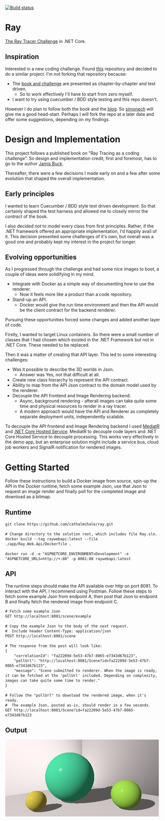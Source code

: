 [![Build status](https://saftrare.visualstudio.com/GitRnD/_apis/build/status/RayTest)](https://saftrare.visualstudio.com/GitRnD/_build/latest?definitionId=12)

# Ray

[The Ray Tracer Challenge](https://pragprog.com/book/jbtracer/the-ray-tracer-challenge) in .NET Core.


## Inspiration

Interested in a new coding challenge. Found [this](https://github.com/simonech/ray-tracer-challenge-netcore) repository and decided to do a similar project. I'm not forking that repository because:

* The [book and challenge](https://pragprog.com/book/jbtracer/the-ray-tracer-challenge) are presented as chapter-by-chapter and test driven.
    * So to work effectively I'll have to start from zero myself.
* I want to try using cuecumber / BDD style testing and this repo doesn't.

However I do plan to follow both the book and the [blog](https://codeclimber.net.nz/). So [simonech](https://github.com/simonech) will give me a good head-start. Perhaps I will fork the repo at a later date and offer some suggestions, depending on my findings.


# Design and Implementation

This project follows a published book on "Ray Tracing as a coding challenge". So design and implementation credit, first and foremost, has to go to the author [Jamis Buck](https://twitter.com/jamis?lang=en).

Thereafter, there were a few decisions I made early on and a few after some evolution that shaped the overall implementation.

## Early principles

I wanted to learn Cuecumber / BDD style test driven development. So that certainly shaped the test harness and allowed me to closely mirror the *contract* of the book.

I also decided *not* to model every class from first principles. Rather, if the .NET framework offered an appropriate implementation, I'd happily avail of it. This decision presented some challenges of it's own, but overall was a good one and probably kept my interest in the project for longer.

## Evolving opportunities

As I progressed through the challenge and had some nice images to boot, a couple of ideas were solidifying in my mind.

* Integrate with Docker as a simple way of documenting how to use the renderer.
    * Now it feels more like a product than a code repository.
* Stand-up an API.
    * Docker would give the run time environment and then the API would be the client contract for the backend renderer.
	
Pursuing these opportunities forced some changes and added another layer of code. 

Firstly, I wanted to target Linux containers. So there were a small number of classes that I had chosen which existed in the .NET Framework but not in .NET Core. These needed to be replaced.

Then it was a matter of creating that API layer. This led to some interesting challenges:

* Was it possible to describe the 3D worlds in Json.
    * Answer was Yes, not that difficult at all.
* Create new class hierarchy to represent the API contract.
* Ability to map from the API Json contract to the domain model used by the renderer.
* Decouple the API frontend and Image Rendering backend.
    * Async, background rendering - afterall images can take quite some time and physical resources to render in a ray tracer.
	* A modern approach would have the API and Renderer as completely separate deployment units, independently scalable.
	
To decouple the API frontend and Image Rendering backend I used [MediatR](https://github.com/jbogard/MediatR) and [.NET Core Hosted Service](https://docs.microsoft.com/en-us/dotnet/architecture/microservices/multi-container-microservice-net-applications/background-tasks-with-ihostedservice). MediatR to decouple code layers and .NET Core Hosted Service to decouple processing. This works very effectively in the demo app, but an enterprise solution might include a service bus, cloud job workers and SignalR notification for rendered images.


# Getting Started

Follow these instructions to build a Docker image from source, spin-up the API in the Docker runtime, fetch some example Json, use that Json to request an image render and finally poll for the completed image and download as a bitmap.

## Runtime

````
git clone https://github.com/cathalmchale/ray.git

# Change directory to the solution root, which includes file Ray.sln.
docker build --tag raywebapi:latest --file ./app/Ray.Web.Api/Dockerfile .

docker run -d -e "ASPNETCORE_ENVIRONMENT=Development" -e "ASPNETCORE_URLS=http://+:80" -p 8081:80 raywebapi:latest
````

## API

The runtime steps should make the API available over http on port 8081. To interact with the API, I recommend using Postman. Follow these steps to fetch some example Json from endpoint A, then post that Json to endpoint B and finally fetch the rendered image from endpoint C.

````
# Fetch some example Json
GET http://localhost:8081/scene/example

# Copy the example Json to the body of the next request.
#  Include header Content-Type: application/json
POST http://localhost:8081/scene

# The response from the post will look like:
{
    "correlationId": "fa22209d-5e53-47b7-8065-e7343d67b123",
    "pollUrl": "http://localhost:8081/Scene?id=fa22209d-5e53-47b7-8065-e7343d67b123",
    "message": "Scene submitted to renderer. When the image is ready, it can be fetched at the 'pollUrl' included. Depending on complexity, images can take quite some time to render."
}

# Follow the "pollUrl" to download the rendered image, when it's ready.
#  The example Json, posted as-is, should render in a few seconds.
GET http://localhost:8081/Scene?id=fa22209d-5e53-47b7-8065-e7343d67b123
````

## Output

![Example Json rendered image](example.bmp)
